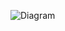 ![Diagram](https://www.planttext.com/api/plantuml/png/R50z3W5H4ExVAQQqLw0WKP18L2w0NUO5isBV9bfHgiG5l48bAZJx8eeHztWdS0Mp6uKDKytFDz_tpRpSlP6O_iAaiwag4bNjeizE18_jqn8WxsaCnhiZ46hlLYdGEFLkHpLLRKjZJM3Gkms4VK98s0xnUrLGBUzEkaJtsFhiJaB8UnX8EXTK3wCOGhvgC0kVsLmKsUeobz8Zg7Im4Fau-xzM3_89GQN9vq21X0ZmHSO3jl6FH65dyiLRKn65UgJanbXgUK1sCB2KIs3AjxAfnCHprH1y_iCt0000__y30000)
